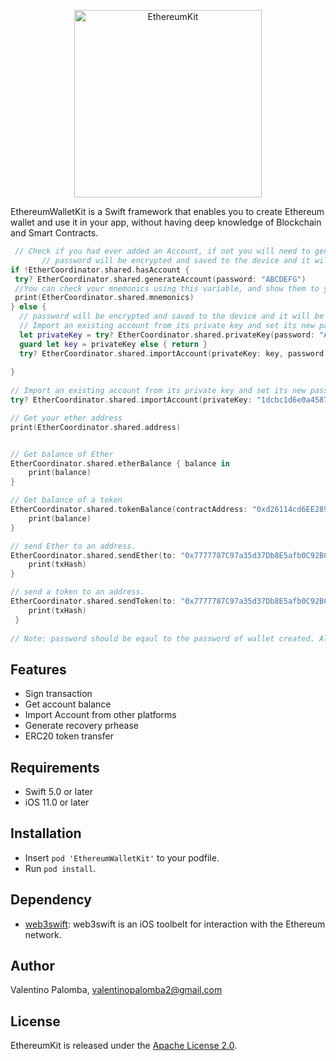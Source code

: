 <p align="center">
<img src="https://i.pinimg.com/originals/67/dd/e5/67dde5ca7606d1aef2a9b3b9e519d457.png" alt="EthereumKit" height="300px">
</p>

EthereumWalletKit is a Swift framework that enables you to create Ethereum wallet and use it in your app, without having deep knowledge of Blockchain and Smart Contracts.

```swift
 // Check if you had ever added an Account, if not you will need to generate your account, this method also generate your mnemonich phrase and save your keystore locally
       // password will be encrypted and saved to the device and it will be required to access the wallet.
if !EtherCoordinator.shared.hasAccount {
 try? EtherCoordinator.shared.generateAccount(password: "ABCDEFG")
 //You can check your mnemonics using this variable, and show them to your user
 print(EtherCoordinator.shared.mnemonics)
} else {
  // password will be encrypted and saved to the device and it will be required to access the wallet.
  // Import an existing account from its private key and set its new password.
  let privateKey = try? EtherCoordinator.shared.privateKey(password: "ABCDEFG")
  guard let key = privateKey else { return }
  try? EtherCoordinator.shared.importAccount(privateKey: key, password: "ABCDEFG")
        
}
        
// Import an existing account from its private key and set its new password.
try? EtherCoordinator.shared.importAccount(privateKey: "1dcbc1d6e0a4587a3a9095984cf051a1bc6ed975f15380a0ac97f01c0c045062", password: "ABCDEFG")

// Get your ether address
print(EtherCoordinator.shared.address)


// Get balance of Ether
EtherCoordinator.shared.etherBalance { balance in
    print(balance)
}

// Get balance of a token
EtherCoordinator.shared.tokenBalance(contractAddress: "0xd26114cd6EE289AccF82350c8d8487fedB8A0C07") { balance in
    print(balance)
}

// send Ether to an address.
EtherCoordinator.shared.sendEther(to: "0x7777787C97a35d37Db8E5afb0C92BCfd4F6480bE", amount: "1.5", password: "ABCDEFG") { txHash in
    print(txHash)
}

// send a token to an address.
EtherCoordinator.shared.sendToken(to: "0x7777787C97a35d37Db8E5afb0C92BCfd4F6480bE", contractAddress: "0xd26114cd6EE289AccF82350c8d8487fedB8A0C07", amount: "20", password: "ABCDEFG", decimal: 18) { txHash in
    print(txHash)
 }
        
// Note: password should be eqaul to the password of wallet created. Also you can put gasPrice as an extra parameter to set gas price for the transcation.

```
## Features

- Sign transaction
- Get account balance
- Import Account from other platforms
- Generate recovery prhease
- ERC20 token transfer


## Requirements

- Swift 5.0 or later
- iOS 11.0 or later

## Installation

- Insert `pod 'EthereumWalletKit'` to your podfile.
- Run `pod install`.

## Dependency


- [web3swift](https://github.com/skywinder/web3swift/tree/master): web3swift is an iOS toolbelt for interaction with the Ethereum network.

## Author

Valentino Palomba, valentinopalomba2@gmail.com


## License
EthereumKit is released under the [Apache License 2.0](LICENSE.md).
